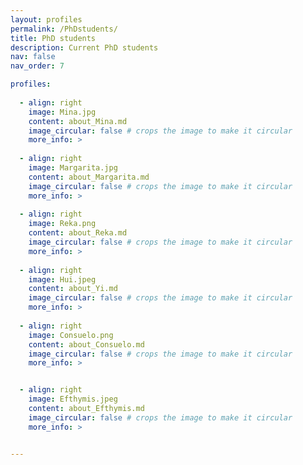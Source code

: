 ```yaml
---
layout: profiles
permalink: /PhDstudents/
title: PhD students
description: Current PhD students
nav: false
nav_order: 7

profiles:
         
  - align: right
    image: Mina.jpg
    content: about_Mina.md
    image_circular: false # crops the image to make it circular
    more_info: >
      
  - align: right
    image: Margarita.jpg
    content: about_Margarita.md
    image_circular: false # crops the image to make it circular
    more_info: >
      
  - align: right
    image: Reka.png
    content: about_Reka.md
    image_circular: false # crops the image to make it circular
    more_info: >
      
  - align: right
    image: Hui.jpeg
    content: about_Yi.md
    image_circular: false # crops the image to make it circular
    more_info: >
      
  - align: right
    image: Consuelo.png
    content: about_Consuelo.md
    image_circular: false # crops the image to make it circular
    more_info: >


  - align: right
    image: Efthymis.jpeg
    content: about_Efthymis.md
    image_circular: false # crops the image to make it circular
    more_info: >


---
```

